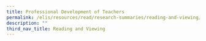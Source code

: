 ```yaml
---
title: Professional Development of Teachers
permalink: /elis/resources/read/research-summaries/reading-and-viewing/professional-development-of-teachers/
description: ""
third_nav_title: Reading and Viewing
---
```


